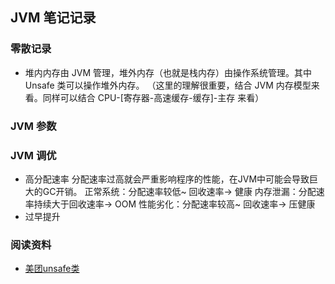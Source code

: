 ## JVM 笔记记录

### 零散记录
- 堆内内存由 JVM 管理，堆外内存（也就是栈内存）由操作系统管理。其中 Unsafe 类可以操作堆外内存。
（这里的理解很重要，结合 JVM 内存模型来看。同样可以结合 CPU-[寄存器-高速缓存-缓存]-主存 来看）


### JVM 参数

### JVM 调优
- 高分配速率
分配速率过高就会严重影响程序的性能，在JVM中可能会导致巨大的GC开销。
正常系统：分配速率较低~ 回收速率-> 健康
内存泄漏：分配速率持续大于回收速率-> OOM
性能劣化：分配速率较高~ 回收速率-> 压健康
- 过早提升





### 阅读资料
- [美团unsafe类]()